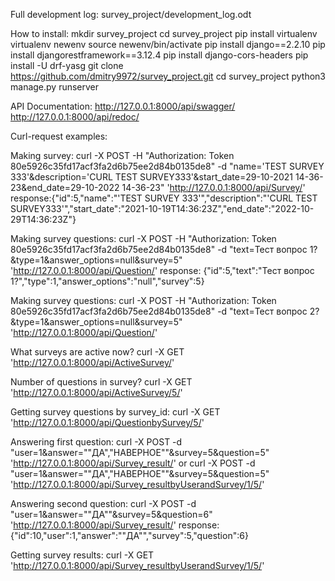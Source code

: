 Full development log:
survey_project/development_log.odt 


How to install:
mkdir survey_project
cd survey_project
pip install virtualenv
virtualenv newenv
source newenv/bin/activate
pip install django==2.2.10
pip install djangorestframework==3.12.4
pip install django-cors-headers
pip install -U drf-yasg
git clone https://github.com/dmitry9972/survey_project.git
cd survey_project
python3 manage.py runserver


API Documentation:
http://127.0.0.1:8000/api/swagger/
http://127.0.0.1:8000/api/redoc/


Curl-request examples:

Making survey:
curl -X POST -H "Authorization: Token 80e5926c35fd17acf3fa2d6b75ee2d84b0135de8" -d "name='TEST SURVEY 333'&description='CURL TEST SURVEY333'&start_date=29-10-2021 14-36-23&end_date=29-10-2022 14-36-23" 'http://127.0.0.1:8000/api/Survey/'
response:{"id":5,"name":"'TEST SURVEY 333'","description":"'CURL TEST SURVEY333'","start_date":"2021-10-19T14:36:23Z","end_date":"2022-10-29T14:36:23Z"}

Making survey questions:
curl -X POST -H "Authorization: Token 80e5926c35fd17acf3fa2d6b75ee2d84b0135de8" -d "text=Тест вопрос 1?&type=1&answer_options=null&survey=5" 'http://127.0.0.1:8000/api/Question/'
response: {"id":5,"text":"Тест вопрос 1?","type":1,"answer_options":"null","survey":5}

Making survey questions:
curl -X POST -H "Authorization: Token 80e5926c35fd17acf3fa2d6b75ee2d84b0135de8" -d "text=Тест вопрос 2?&type=1&answer_options=null&survey=5" 'http://127.0.0.1:8000/api/Question/'

What surveys are active now?
curl -X GET 'http://127.0.0.1:8000/api/ActiveSurvey/'

Number of questions in survey?
curl -X GET 'http://127.0.0.1:8000/api/ActiveSurvey/5/'

Getting survey questions by survey_id:
curl -X GET 'http://127.0.0.1:8000/api/QuestionbySurvey/5/'

Answering first question:
curl -X POST -d "user=1&answer="\"ДА\",\"НАВЕРНОЕ\""&survey=5&question=5" 'http://127.0.0.1:8000/api/Survey_result/'
or
curl -X POST -d "user=1&answer="\"ДА\",\"НАВЕРНОЕ\""&survey=5&question=5" 'http://127.0.0.1:8000/api/Survey_resultbyUserandSurvey/1/5/'

Answering second question:
curl -X POST -d "user=1&answer="\"ДА\""&survey=5&question=6" 'http://127.0.0.1:8000/api/Survey_result/'
response:{"id":10,"user":1,"answer":"\"ДА\"","survey":5,"question":6}

Getting survey results:
curl -X GET 'http://127.0.0.1:8000/api/Survey_resultbyUserandSurvey/1/5/'




